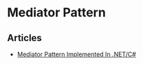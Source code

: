 # Mediator Pattern

## Articles
- [Mediator Pattern Implemented In .NET/C#](https://dasith.me/2019/01/07/mediator-pattern-implemented-in-net/)